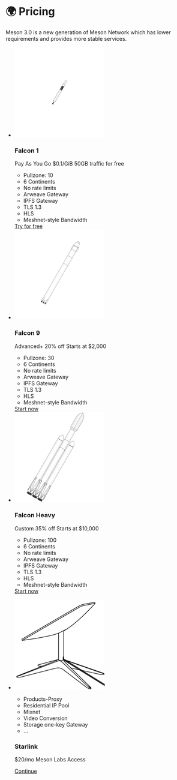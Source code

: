 # 🌍 Pricing

Meson 3.0 is a new generation of Meson Network which has lower requirements and provides more stable services.

<div class="pricing-table-wrapper">
  <ul class="pricing-table">
    <li class="pricing-table__item">
      <img src="./images/falcon-1.svg" alt="" class="pricing-table__img"/>
      <h3 class="pricing-table__title">Falcon 1</h3>
      <p class="pricing-table__description">
        <span class="pricing-table__tagline">Pay As You Go
</span>
        <span class="pricing-table__price">$0.1/GiB</span>
        <span class="pricing-table__save">50GB traffic for free</span>
      </p>
      <ul class="pricing-table__products">
        <li class="pricing-table__product">Pullzone: 10</li>
        <li class="pricing-table__product">6 Continents</li>
        <li class="pricing-table__product">No rate limits</li>
        <li class="pricing-table__product">Arweave Gateway</li>
        <li class="pricing-table__product">IPFS Gateway</li>
        <li class="pricing-table__product">TLS 1.3</li>
        <li class="pricing-table__product">HLS</li>
        <li class="pricing-table__product">Meshnet-style Bandwidth</li>
      </ul>
      <a href="https://dashboard.meson.network/user/balance"
      class="pricing-table__button"
      target="_blank"
      >
      Try for free</a>
    </li>
    <li class="pricing-table__item pricing-table__item--popular" data-popular="MOST POPULAR">
      <img src="./images/falcon-9.svg" alt="" class="pricing-table__img" />
      <h3 class="pricing-table__title">Falcon 9</h3>
      <p class="pricing-table__description">
        <span class="pricing-table__tagline">Advanced+</span>
        <span class="pricing-table__price">20% off</span>
        <span class="pricing-table__save">Starts at $2,000</span>
      </p>
      <ul class="pricing-table__products">
        <li class="pricing-table__product">Pullzone: 30</li>
        <li class="pricing-table__product">6 Continents</li>
        <li class="pricing-table__product">No rate limits</li>
        <li class="pricing-table__product">Arweave Gateway</li>
        <li class="pricing-table__product">IPFS Gateway</li>
        <li class="pricing-table__product">TLS 1.3</li>
        <li class="pricing-table__product">HLS</li>
        <li class="pricing-table__product">Meshnet-style Bandwidth</li>
      </ul>
      <a
      href="https://dashboard.meson.network/user/balance"
      class="pricing-table__button"
      target="_blank"
      >
      Start now</a>
    </li>
    <li class="pricing-table__item">
      <img src="./images/falcon-heavy.svg" alt="" class="pricing-table__img" />
      <h3 class="pricing-table__title">Falcon Heavy</h3>
      <p class="pricing-table__description">
        <span class="pricing-table__tagline">Custom</span>
        <span class="pricing-table__price">35% off</span>
        <span class="pricing-table__save">Starts at $10,000</span>
      </p>
      <ul class="pricing-table__products">
        <li class="pricing-table__product">Pullzone: 100</li>
        <li class="pricing-table__product">6 Continents</li>
        <li class="pricing-table__product">No rate limits</li>
        <li class="pricing-table__product">Arweave Gateway</li>
        <li class="pricing-table__product">IPFS Gateway</li>
        <li class="pricing-table__product">TLS 1.3</li>
        <li class="pricing-table__product">HLS</li>
        <li class="pricing-table__product">Meshnet-style Bandwidth</li>
      </ul>
      <a
      href="https://dashboard.meson.network/user/balance"
      class="pricing-table__button"
      target="_blank"
      >
      Start now</a>
    </li>
  </ul>
  <ul class="pricing-table-1">
    <li class="pricing-table-1__item">
      <div class="pricing-table-1__col pricing-table-1__md">
      <img src="./images/starlink.svg" alt="" class="pricing-table-1__img" />
      </div>
      <div class="pricing-table-1__col pricing-table-1__md">
      <ul class="pricing-table-1__products">
        <li class="pricing-table-1__product">Products-Proxy</li>
        <li class="pricing-table-1__product">Residential IP Pool</li>
        <li class="pricing-table-1__product">Mixnet</li>
        <li class="pricing-table-1__product">Video Conversion</li>
        <li class="pricing-table-1__product">Storage one-key Gateway</li>
        <li class="pricing-table-1__product">...</li>
      </ul>
      </div>
      <div class="pricing-table-1__col pricing-table-1__lg">
        <h3 class="pricing-table-1__title">Starlink</h3>
        <p class="pricing-table-1__description">
        <span class="pricing-table-1__price">$20/mo</span>
        <span class="pricing-table-1__save">Meson Labs Access</span>
      </p>
      <a
        href="https://dashboard.meson.network/user/balance" class="pricing-table-1__button"
        target="_blank">
        Continue
      </a>
      </div>
    </li>
  </ul>
</div>